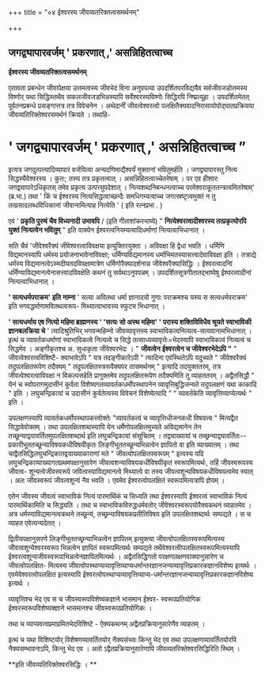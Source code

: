 +++
title = "०४ ईश्वरस्य जीवव्यतरिक्तत्वसमर्थनम्"

+++


## जगद्व्यापारवर्जम् ' प्रकरणात् ,' असन्निहितत्वाच्च

**ईश्वरस्य जीवव्यतरिक्तत्वसमर्थनम्**

एतावता प्रबन्धेन जीवापेक्षया उत्तमत्वस्य जीवभेदं विना अनुपपत्या उपदर्शितपरविद्ययैव सर्वजीवजडोत्तमस्य विष्णोर् यथा सिद्धिस्तथैव सकलजीवजडभिन्नस्यापि सर्वेश्वरस्यविष्णोः सिद्धिरपि निष्प्रत्यूहा । उपदर्शितमेतत् पूर्वतनप्रबन्धे प्रसङ्गात्तत्र तत्र विवेचनेन । अथेदानीं जीवत्वेश्वरत्वो पलक्षितैक्यवादनिरासायोपोद्घातप्रक्रियया जीवव्यतिरिक्तेश्वरसमर्थनं क्रियते । तथाहि-

# ' जगद्व्यापारवर्जम् ' प्रकरणात् ,' असन्निहितत्वाच्च ”

इत्यत्र जगदुत्पत्त्यादिव्यापारं वर्जयित्वा अन्यदणिमाद्यैश्वर्यं मुक्तानां भवितुमर्हति । जगद्व्यापारस्तु नित्य सिद्धस्यैवेश्वरस्य । कुतः; तस्य तत्र प्रकृतत्वात् । असन्निहितत्वाच्चेतरेषाम् । पर एव हीश्वरः जगद्व्यापारेऽधिकृतस् तमेव प्रकृत्य उत्पत्त्युपदेशात् । नित्यशब्दनिबन्धनत्वाच्च परमेश्वराकूततन्त्रत्वमितरेषाम्' (ब्र.भा.) तथा ' किं च ईश्वरस्य नित्यसिद्धत्वाच्छन्दैः समधिगम्यत्वाच्च जगत्स्रष्टृत्वमुक्तं न तु तत्प्रसादलब्धविधिकानां जीवानामित्याह नित्येति ' ( इति रत्नप्रभा . )

एवं ' **प्रकृति पुरुषं चैव विध्यनादी उभावपि** / (इति गीताशांकरभाष्ये) " **नित्येश्वरत्वादीश्वरस्य तत्प्रकृत्योरपि युक्तं नित्यत्वेन भवितुम्** " इति वाक्येन ईश्वरत्वनियम्यत्वादिधर्माणां नित्यत्वाभिधानात् ।

सति चैवं 'जीवेश्वरैक्यं जीवेश्वरत्वाविवक्षया इत्युक्तिरयुक्ता । अविवक्षा हि द्वेधा भवति । धर्मिणि विद्यमानस्यापि धर्मस्य प्रयोजनाभावेनाविवक्षा; धर्मिण्यविद्यमानस्य धर्माभिमतस्यासत्त्वादेवाविवक्षा इति । तत्राद्ये धर्मस्य विद्यमानत्वेऽस्मदीयतदविवक्षामात्रेण धर्मिणोरैक्यादर्शनान्न जीवेश्वरैक्यासिद्धिः । ईश्वरत्वादनिां धर्मिंण्याविद्यमानत्वेनासत्त्वादविवक्षेति कथनं तु सर्वथाऽनुपपन्नम् । उपदर्शितसूत्रगीतातद्भाष्येषु ईश्वरत्वादीनां नित्यत्वाभिधानात् ।

**' सत्यधर्मपराक्रम' इति नाम्ना** ' सत्या अवितथा धर्मा ज्ञानादयो गुणाः पराक्रमश्च यस्य स सत्यधर्मपराक्रम' इति भगवद्धर्माणामवितथत्वरूप- मिथ्यात्वाभावस्य स्फुटम भिधानात् ।

**' सत्यधर्माय एष नित्यो महिमा ब्राह्मणस्य ' 'सत्यः सो अस्थ महिमा' ' परास्य शक्तिविविधैव श्रूयते स्वाभाविकी ज्ञानबलक्रिया चे** ' त्यादिश्रुतिभिर् भगवन्महिम्नो जीवव्यावृत्तस्य स्वाभाविकत्वनित्यत्व-सत्यवानामभिधानात् । इत्थं च व्यावर्तकधर्माणां स्वाभाविकत्वे नित्यत्वे च सिद्धे तत्साध्यव्यावृत्तेः=भेदस्यापि स्वाभाविकत्वं नित्यत्वं च सिद्धमेव । अङ्गीकृतश्च अ. सुधाकृता जीवेश्वरभेदः । " **जीवत्वेन ईश्वरत्वेन च जीवेश्वरभेदेऽपि "** " जीवत्वेश्वरत्वविशिष्टै- क्याभावेऽपि " यत्र तदङ्गीकारेऽपी ” त्यादिना एवंस्थितेऽपि यदुच्यते " जीवेश्वरैक्यं तदुपलक्षितरूपेण तदैक्यम् " तदुपलक्षितस्त्ररूपैक्यपर तासमर्थनम् " इत्यादि तदयुक्ततरम्, तत्र जीवत्वेश्वरत्वाविवक्षा न विकल्पसहेति प्रागुक्तमेव तदुपलक्षितरूपेण तदैक्यमिति तु व्याहततरम् । अद्वैतसिद्धौ " येनं च स्वोपरागमुदासीनं कुर्वता विशेष्यगतव्यावर्तकधर्मोपस्थापनेन व्यावृत्तिबुद्धिजन्यते तदुपलक्षणं यथा काकादि " इति । लघुचन्द्रिकायां च उदासीनं कुर्वतेत्यस्य विवेचनं विशेष्येत्यादि ” “ व्यावर्तकेति व्यावृत्तिव्याप्येत्यर्थः " इति ।

उपलक्षणस्यापि व्यावर्तकधर्मोपस्थापकत्त्वोक्तेः "व्यावर्तकत्वं च व्यावृत्तिधीजनकधी विषयत्त्व " मित्यद्वैत सिद्धावेवोक्तम् । तथा उपलक्षितशब्दस्यापि येन धर्मेणोपलक्षितमुच्यते अविद्यमानेन तेन तच्छून्याद्वयावर्तितमुपलक्षितशब्दार्थ इति लघुचन्द्रिकायां संसूचितम् । तद्व्याख्यायां च तच्छ्रन्याद्व्यावर्तितः--प्रकारीभूततच्छून्याविषयकधीविषयीकृतः लिङ्गीभूततच्छून्यभिन्नत्वेन ज्ञापितो वा इति व्याख्यातम् । तथा चाद्वैतसिद्धिलघुचन्द्रिकातद्वयाख्याकाराणां मते " जीवत्वोपलक्षितस्वरूपम् ” इत्यस्य यदि लघुचन्द्रिकाव्याख्यागतप्रथमपक्षानुसारेण जीवत्वशन्याविषयकधीविषयीकृतं स्वरूपमित्यर्थः, तर्हि जीवस्वरूपस्य जीवत्व- शून्यत्वेजीवस्वरूपे जवित्वस्याविद्यमानत्वे मिथ्यात्वे वा तस्य जीवत्वशून्यविषयकधीविषयत्वमेव स्यात् । अतः जीवस्वरूपं जीवत्वशून्यं नैव भवति । एवमेव ईश्वरत्वोपलक्षितं स्वरूपमित्यत्रापि ज्ञेयम् ।

एतेन जीवस्य जीवत्वं स्वाभाविकं नित्यं पारमार्थिकं च सिध्यति तथा ईश्वरस्यापि ईश्वरत्वं स्वाभाविकं नित्यं पारमार्थिकामिति च सिद्ध्यति । तथा च स्वाभाविकविरुद्धधर्मवतोर् जीवेश्वरस्वरूपयोरैक्यकथनं व्याहतमेव । अत्र धर्मस्याविद्यमानत्वकथने तच्छून्यं, तच्छ्रन्याविषयकप्रतीतिविषय इति उपलक्षितशब्दार्थः सम्पद्यते । स च व्याहत एवेत्यन्यदेतत् ।

द्वितीयपक्षानुसरणे लिङ्गीभूततच्छ्रन्याभिन्नत्वेन ज्ञापितम् इत्युक्त्या जीवत्वोपलक्षितस्वरूपमित्यस्य जीवत्वशून्येश्वरस्वरूप भिन्नत्वेन ज्ञापितं स्वरूपमित्यर्थः सम्पद्यते तथैवेश्वरत्वेोपलक्षितस्वरूपमित्यस्यापि ईश्वरत्वशून्यजीवस्वरूपाभिन्नत्वेनज्ञापितमित्यर्थः । अद्वैतसिद्धिगतो परक्षणलक्षणवाक्यानुसारेण च जीवत्वोपलक्षित- मित्यस्य जीवत्वोपस्थाप्यव्यावृत्तिव्याप्यधर्मान्तरज्ञानजन्यव्यावृत्तिप्रकारकज्ञानविशेष्य इत्यर्थः । एवमेवेश्वरत्वोपलक्षित इत्यस्यापि ईश्वरत्वोपस्थाप्यव्यावृत्तिव्याप्य-धर्मान्तरज्ञानजन्यव्यावृत्तिप्रकारकज्ञानविशेष्य इत्यर्थः ।

व्यावृत्तिश्च भेद एव स च जीवस्वरूपविशेष्यकज्ञाने भासमान ईश्वर- स्वरूपप्रतियोगिक ईश्वरस्वरूपविशेष्यक्ज्ञाने भासमानश्च जीवस्वरूपप्रतियोगिकः ।

तथा च व्याप्यवत्वप्रमाप्रमितभेदविशिष्टे - ऐक्यकथनम् अद्वैतप्रक्रियानुसारेणैव व्याहतम् ।

इत्थं च यथा विशिष्टयोर् विशेषणव्यावर्तितयोर् नैक्यसंभवः किन्तु भेद एव तथा उपलक्षणव्यावर्तितयोरपि नैक्यसम्भावनाऽपि, किन्तु भेद एव । अतो ऽद्वैतप्रक्रियानुसारेणापि जीवव्यतरिक्तेश्वरसिद्धिरिति स्थिम् ।

**इति जीवव्यतिरिक्तेश्वरसिद्धिः । **

